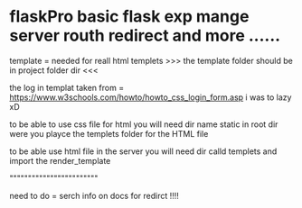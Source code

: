# flaskPro basic flask exp  mange server routh redirect and more ...... 

template = needed for reall html templets  >>> the template folder should be in project folder dir <<<

the log in templat taken from = https://www.w3schools.com/howto/howto_css_login_form.asp i was to lazy xD

to be able to use css file for html you will need dir name static in root dir were you playce the templets folder for the HTML file 

to be able use html file in the server you will need dir calld templets and import the render_template 

""""""""""""""""""""""""

need to do  = serch info on docs for redirct !!!! 
